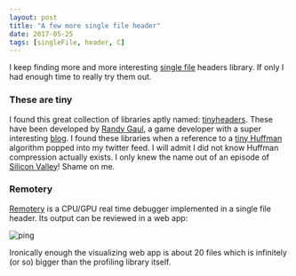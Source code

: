 ```yaml
---
layout: post
title: "A few more single file header"
date: 2017-05-25
tags: [singleFile, header, C]
---
```


I keep finding more and more interesting [single file](https://lochrist.github.io/blog/2017-05-14-single-file-c-library) headers library. If only I had enough time to really try them out.

### These are tiny
I found this great collection of libraries aptly named: [tinyheaders](https://github.com/RandyGaul/tinyheaders). These have been developed by [Randy Gaul](https://github.com/RandyGaul), a game developer with a super interesting [blog](http://www.randygaul.net/). I found these libraries when a reference to a [tiny Huffman](https://github.com/RandyGaul/tinyheaders/blob/master/tinyhuff.h) algorithm popped into my twitter feed. I will admit I did not know Huffman compression actually exists. I only knew the name out of an episode of [Silicon Valley](http://news.mlh.io/i-hacked-the-middle-out-compression-from-silicon-valley-06-16-2015)! Shame on me.

### Remotery

[Remotery](https://github.com/Celtoys/Remotery) is a CPU/GPU real time debugger implemented in a single file header. Its output can be reviewed in a web app:

![ping](https://raw.githubusercontent.com/Celtoys/Remotery/master/screenshot.png)

Ironically enough the visualizing web app is about 20 files which is infinitely (or so) bigger than the profiling library itself. 